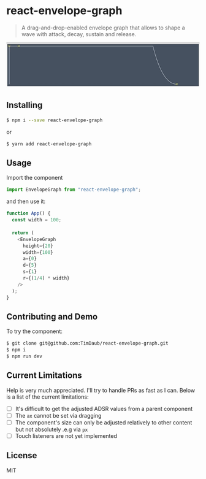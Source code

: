 # react-envelope-graph

> A drag-and-drop-enabled envelope graph that allows to shape a wave with
> attack, decay, sustain and release.

<a href="https://github.com/TimDaub/react-envelope-graph"><img width="600"
src="https://github.com/TimDaub/react-envelope-graph/raw/master/assets/react-envelope-graph.gif" alt="react-envelope-graph screenshot" /></a>

## Installing

```bash
$ npm i --save react-envelope-graph
```

or

```bash
$ yarn add react-envelope-graph
```

## Usage

Import the component

```js
import EnvelopeGraph from "react-envelope-graph";
```

and then use it:

```js
function App() {
  const width = 100;

  return (
    <EnvelopeGraph
      height={20}
      width={100}
      a={0}
      d={5}
      s={1}
      r={(1/4) * width}
    />
  );
}
```

## Contributing and Demo

To try the component:

```bash
$ git clone git@github.com:TimDaub/react-envelope-graph.git
$ npm i
$ npm run dev
```

## Current Limitations

Help is very much appreciated. I'll try to handle PRs as fast as I can. Below
is a list of the current limitations:

- [ ] It's difficult to get the adjusted ADSR values from a parent component
- [ ] The `ax` cannot be set via dragging
- [ ] The component's size can only be adjusted relatively to other content but
not absolutely .e.g via `px`
- [ ] Touch listeners are not yet implemented

## License

MIT
